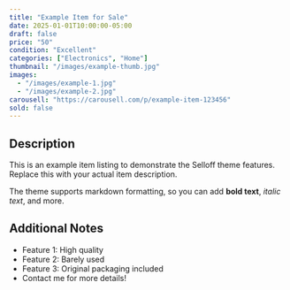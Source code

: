 ```yaml
---
title: "Example Item for Sale"
date: 2025-01-01T10:00:00-05:00
draft: false
price: "50"
condition: "Excellent"
categories: ["Electronics", "Home"]
thumbnail: "/images/example-thumb.jpg"
images:
  - "/images/example-1.jpg"
  - "/images/example-2.jpg"
carousell: "https://carousell.com/p/example-item-123456"
sold: false
---
```


## Description

This is an example item listing to demonstrate the Selloff theme features. Replace this with your actual item description.

The theme supports markdown formatting, so you can add **bold text**, *italic text*, and more.

## Additional Notes

- Feature 1: High quality
- Feature 2: Barely used
- Feature 3: Original packaging included
- Contact me for more details!